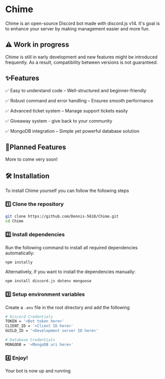# Chime
Chime is an open-source Discord bot made with discord.js v14. It's goal is to enhance your server by making management easier and more fun.

## ⚠️ Work in progress
Chime is still in early development and new features might be introduced frequently. As a result, compatibility between versions is not guaranteed.

## ✨Features
✅ Easy to understand code – Well-structured and beginner-friendly

✅ Robust command and error handling – Ensures smooth performance

✅ Advanced ticket system – Manage support tickets easily

✅ Giveaway system - give back to your community

✅ MongoDB integration – Simple yet powerful database solution

## 📌Planned Features
More to come very soon!

## 🛠️ Installation
To install Chime yourself you can follow the following steps

### 1️⃣ Clone the repository
```bash
git clone https://github.com/Dennis-5618/Chime.git
cd Chime
```

### 2️⃣ Install dependencies
Run the following command to install all required dependencies automatically:
```bash
npm instally
```

Alternatively, if you want to install the dependencies manually:
```bash
npm install discord.js dotenv mongoose
```

### 3️⃣ Setup environment variables
Create a `.env` file in the root directory and add the following
```bash
# Discord Credentials
TOKEN = '<Bot token here>'
CLIENT_ID = '<Client ID here>'
GUILD_ID = '<Development server ID here>'

# Database Credentials
MONGODB = '<MongoDB uri here>'
```

### 4️⃣ Enjoy!
Your bot is now up and running